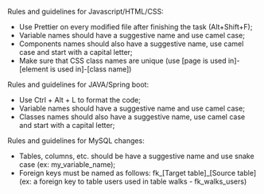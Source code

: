 Rules and guidelines for Javascript/HTML/CSS:
- Use Prettier on every modified file after finishing the task (Alt+Shift+F);
- Variable names should have a suggestive name and use camel case;
- Components names should also have a suggestive name, use camel case and start with a capital letter;
- Make sure that CSS class names are unique (use [page is used in]-[element is used in]-[class name])

Rules and guidelines for JAVA/Spring boot:
- Use Ctrl + Alt + L to format the code;
- Variable names should have a suggestive name and use camel case;
- Classes names should also have a suggestive name, use camel case and start with a capital letter;

Rules and guidelines for MySQL changes:
- Tables, columns, etc. should be have a suggestive name and use snake case (ex: my_variable_name);
- Foreign keys must be named as follows: fk_[Target table]_[Source table] (ex: a foreign key to table users used in table walks - fk_walks_users)
